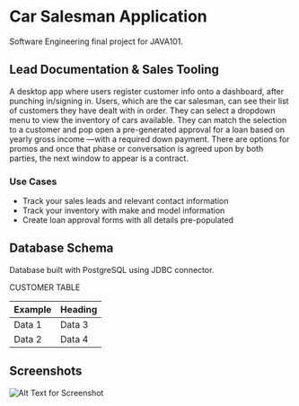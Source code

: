 # Car Salesman Application

Software Engineering final project for JAVA101. 

## Lead Documentation & Sales Tooling

A desktop app where users register customer info onto a dashboard, after punching
in/signing in. Users, which are the car salesman, can see their list of customers they
have dealt with in order. They can select a dropdown menu to view the inventory of cars available. They can match the selection to a customer and pop open a pre-generated approval for a loan based on yearly gross income —with a required down payment. There are options for promos and once that phase or conversation is agreed upon by both parties, the next window to appear is a contract.

### Use Cases

+ Track your sales leads and relevant contact information
+ Track your inventory with make and model information
+ Create loan approval forms with all details pre-populated

## Database Schema

Database built with PostgreSQL using JDBC connector.

CUSTOMER TABLE

| Example  | Heading |
| ------------ | ------------ |
| Data 1  | Data 3  |
| Data 2  | Data 4 |

## Screenshots

![Alt Text for Screenshot](http://via.placeholder.com/640x360)
